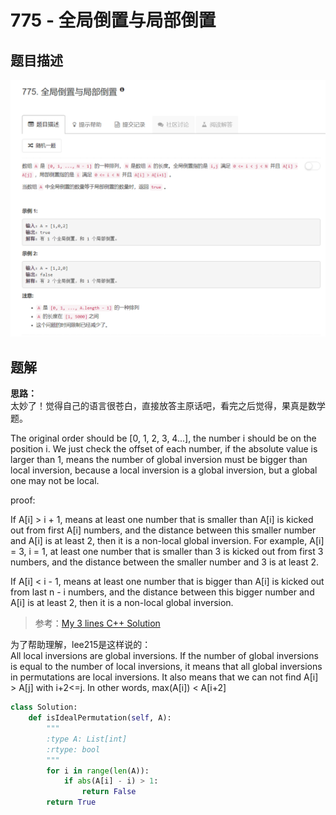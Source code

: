 # 775 - 全局倒置与局部倒置

## 题目描述
![problem](images/775.png)


## 题解
**思路：**  
太妙了！觉得自己的语言很苍白，直接放答主原话吧，看完之后觉得，果真是数学题。  

The original order should be [0, 1, 2, 3, 4...], the number i should be on the position i. We just check the offset of each number, if the absolute value is larger than 1, means the number of global inversion must be bigger than local inversion, because a local inversion is a global inversion, but a global one may not be local.

proof:

If A[i] > i + 1, means at least one number that is smaller than A[i] is kicked out from first A[i] numbers, and the distance between this smaller number and A[i] is at least 2, then it is a non-local global inversion.
For example, A[i] = 3, i = 1, at least one number that is smaller than 3 is kicked out from first 3 numbers, and the distance between the smaller number and 3 is at least 2.

If A[i] < i - 1, means at least one number that is bigger than A[i] is kicked out from last n - i numbers, and the distance between this bigger number and A[i] is at least 2, then it is a non-local global inversion.

>参考：[My 3 lines C++ Solution](https://leetcode.com/problems/global-and-local-inversions/discuss/113656/My-3-lines-C%2B%2B-Solution)


为了帮助理解，lee215是这样说的：  
All local inversions are global inversions.
If the number of global inversions is equal to the number of local inversions,
it means that all global inversions in permutations are local inversions.
It also means that we can not find A[i] > A[j] with i+2<=j.
In other words, max(A[i]) < A[i+2]

```python
class Solution:
    def isIdealPermutation(self, A):
        """
        :type A: List[int]
        :rtype: bool
        """
        for i in range(len(A)):
        	if abs(A[i] - i) > 1:
        		return False
        return True
```
